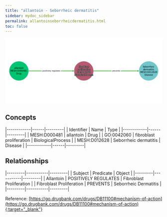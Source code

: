 ```yaml
---
title: "allantoin - Seborrheic dermatitis"
sidebar: mydoc_sidebar
permalink: allantoinseborrheicdermatitis.html
toc: false 
---
```


![Path Visualization](/images/allantoinseborrheicdermatitis.png)

## Concepts

|------------|------|---------|
| Identifier | Name | Type    |
|------------|------|---------|
| MESH:D000481 | allantoin | Drug |
| GO:0042060 | fibroblast proliferation | BiologicalProcess |
| MESH:D012628 | Seborrheic dermatitis | Disease |
|------------|------|---------|

## Relationships

|---------|-----------|---------|
| Subject | Predicate | Object  |
|---------|-----------|---------|
| Allantoin | POSITIVELY REGULATES | Fibroblast Proliferation |
| Fibroblast Proliferation | PREVENTS | Seborrheic Dermatitis |
|---------|-----------|---------|

Reference: [https://go.drugbank.com/drugs/DB11100#mechanism-of-action](https://go.drugbank.com/drugs/DB11100#mechanism-of-action){:target="_blank"}